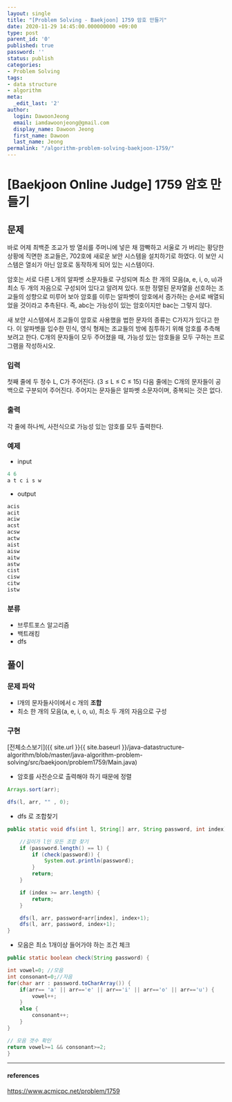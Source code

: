 ```yaml
---
layout: single
title: "[Problem Solving - Baekjoon] 1759 암호 만들기"
date: 2020-11-29 14:45:00.000000000 +09:00
type: post
parent_id: '0'
published: true
password: ''
status: publish
categories:
- Problem Solving
tags:
- data structure
- algorithm
meta:
  _edit_last: '2'
author:
  login: DawoonJeong
  email: iamdawoonjeong@gmail.com
  display_name: Dawoon Jeong
  first_name: Dawoon
  last_name: Jeong
permalink: "/algorithm-problem-solving-baekjoon-1759/"
---
```

# [Baekjoon Online Judge] 1759 암호 만들기

## 문제
바로 어제 최백준 조교가 방 열쇠를 주머니에 넣은 채 깜빡하고 서울로 가 버리는 황당한 상황에 직면한 조교들은, 702호에 새로운 보안 시스템을 설치하기로 하였다. 이 보안 시스템은 열쇠가 아닌 암호로 동작하게 되어 있는 시스템이다.

암호는 서로 다른 L개의 알파벳 소문자들로 구성되며 최소 한 개의 모음(a, e, i, o, u)과 최소 두 개의 자음으로 구성되어 있다고 알려져 있다. 또한 정렬된 문자열을 선호하는 조교들의 성향으로 미루어 보아 암호를 이루는 알파벳이 암호에서 증가하는 순서로 배열되었을 것이라고 추측된다. 즉, abc는 가능성이 있는 암호이지만 bac는 그렇지 않다.

새 보안 시스템에서 조교들이 암호로 사용했을 법한 문자의 종류는 C가지가 있다고 한다. 이 알파벳을 입수한 민식, 영식 형제는 조교들의 방에 침투하기 위해 암호를 추측해 보려고 한다. C개의 문자들이 모두 주어졌을 때, 가능성 있는 암호들을 모두 구하는 프로그램을 작성하시오.

### 입력
첫째 줄에 두 정수 L, C가 주어진다. (3 ≤ L ≤ C ≤ 15) 다음 줄에는 C개의 문자들이 공백으로 구분되어 주어진다. 주어지는 문자들은 알파벳 소문자이며, 중복되는 것은 없다.

### 출력
각 줄에 하나씩, 사전식으로 가능성 있는 암호를 모두 출력한다.

### 예제

- input

```java
4 6
a t c i s w
```

- output

```java
acis
acit
aciw
acst
acsw
actw
aist
aisw
aitw
astw
cist
cisw
citw
istw
```

### 분류
- 브루트포스 알고리즘
- 백트래킹
- dfs

## 풀이

### 문제 파악
- l개의 문자들사이에서 c 개의 **조합**
- 최소 한 개의 모음(a, e, i, o, u), 최소 두 개의 자음으로 구성

### 구현

[전체소스보기]({{ site.url }}{{ site.baseurl }}/java-datastructure-algorithm/blob/master/java-algorithm-problem-solving/src/baekjoon/problem1759/Main.java)


- 암호를 사전순으로 출력해야 하기 때문에 정렬

```java   
Arrays.sort(arr);

dfs(l, arr, "" , 0);
```

- dfs 로 조합찾기

```java
public static void dfs(int l, String[] arr, String password, int index) {

	//길이가 l인 모든 조합 찾기  
	if (password.length() == l) {
	    if (check(password)) {
	        System.out.println(password);
	    }
	    return;
	}

	if (index >= arr.length) {
	    return;
	}

	dfs(l, arr, password+arr[index], index+1);
	dfs(l, arr, password, index+1);
}
```

- 모음은 최소 1개이상 들어가야 하는 조건 체크

```java
public static boolean check(String password) {

int vowel=0; //모음
int consonant=0;//자음
for(char arr : password.toCharArray()) {
    if(arr== 'a' || arr=='e' || arr=='i' || arr=='o' || arr=='u') {
        vowel++;
    }
    else {
        consonant++;
    }
}

// 모음 갯수 확인
return vowel>=1 && consonant>=2;
}

```

---

#### references
<https://www.acmicpc.net/problem/1759>
